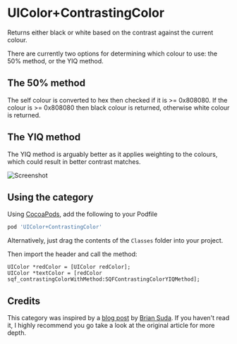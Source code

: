 UIColor+ContrastingColor
=====================

Returns either black or white based on the contrast against the current colour.

There are currently two options for determining which colour to use: the 50% method, or the YIQ method.

## The 50% method
The self colour is converted to hex then checked if it is >= 0x808080. If the colour is >= 0x808080 then black colour is returned, otherwise white colour is returned.

## The YIQ method
The YIQ method is arguably better as it applies weighting to the colours, which could result in better contrast matches.

![Screenshot](https://raw.githubusercontent.com/squarefrog/UIColor-ContrastColor/master/screenshot.png)

## Using the category
Using [CocoaPods](http://cocoapods.org), add the following to your Podfile

```ruby
pod 'UIColor+ContrastingColor'
```

Alternatively, just drag the contents of the `Classes` folder into your project.

Then import the header and call the method:

```obj-c
UIColor *redColor = [UIColor redColor];
UIColor *textColor = [redColor sqf_contrastingColorWithMethod:SQFContrastingColorYIQMethod];
```

## Credits

This category was inspired by a [blog post](http://24ways.org/2010/calculating-color-contrast/) by [Brian Suda](http://24ways.org/authors/briansuda/). If you haven't read it, I highly recommend you go take a look at the original article for more depth.
